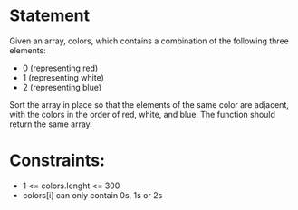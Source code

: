 # Statement

Given an array, colors, which contains a combination of the following three elements:

- 0 (representing red)
- 1 (representing white)
- 2 (representing blue)

Sort the array in place so that the elements of the same color are adjacent, with the colors in the order of red, white, and blue. The function should return the same array.

# Constraints:

- 1 <= colors.lenght <= 300
- colors[i] can only contain 0s, 1s or 2s

